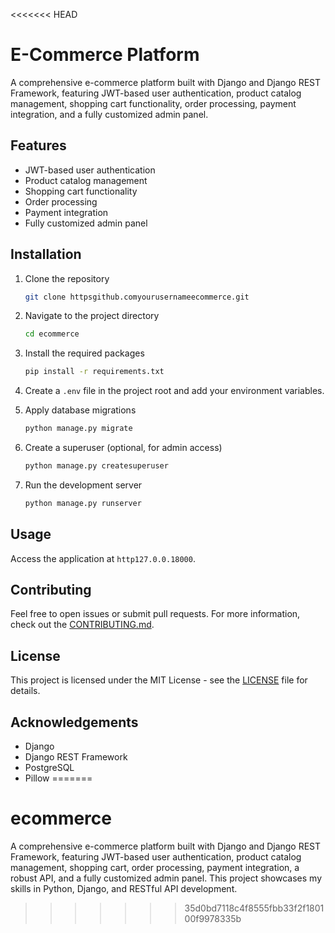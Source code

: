 <<<<<<< HEAD
# E-Commerce Platform

A comprehensive e-commerce platform built with Django and Django REST Framework, featuring JWT-based user authentication, product catalog management, shopping cart functionality, order processing, payment integration, and a fully customized admin panel.

## Features

- JWT-based user authentication
- Product catalog management
- Shopping cart functionality
- Order processing
- Payment integration
- Fully customized admin panel

## Installation

1. Clone the repository
    ```bash
    git clone httpsgithub.comyourusernameecommerce.git
    ```

2. Navigate to the project directory
    ```bash
    cd ecommerce
    ```

3. Install the required packages
    ```bash
    pip install -r requirements.txt
    ```

4. Create a `.env` file in the project root and add your environment variables.

5. Apply database migrations
    ```bash
    python manage.py migrate
    ```

6. Create a superuser (optional, for admin access)
    ```bash
    python manage.py createsuperuser
    ```

7. Run the development server
    ```bash
    python manage.py runserver
    ```

## Usage

Access the application at `http127.0.0.18000`.

## Contributing

Feel free to open issues or submit pull requests. For more information, check out the [CONTRIBUTING.md](CONTRIBUTING.md).

## License

This project is licensed under the MIT License - see the [LICENSE](LICENSE) file for details.

## Acknowledgements

- Django
- Django REST Framework
- PostgreSQL
- Pillow
=======
# ecommerce
A comprehensive e-commerce platform built with Django and Django REST Framework, featuring JWT-based user authentication, product catalog management, shopping cart, order processing, payment integration, a robust API, and a fully customized admin panel. This project showcases my skills in Python, Django, and RESTful API development.
>>>>>>> 35d0bd7118c4f8555fbb33f2f180100f9978335b
